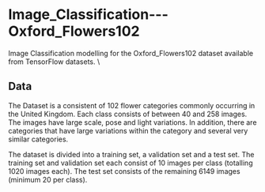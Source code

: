 # Image_Classification---Oxford_Flowers102
Image Classification modelling for the Oxford_Flowers102 dataset available from TensorFlow datasets. \

## Data
The Dataset is a consistent of 102 flower categories commonly occurring in the United Kingdom. Each class consists of between 40 and 258 images. The images have large scale, pose and light variations. In addition, there are categories that have large variations within the category and several very similar categories.

The dataset is divided into a training set, a validation set and a test set. The training set and validation set each consist of 10 images per class (totalling 1020 images each). The test set consists of the remaining 6149 images (minimum 20 per class).
